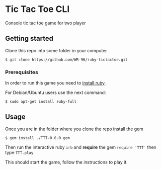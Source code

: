 # Tic Tac Toe CLI
Console tic tac toe game for two player
## Getting started
Clone this repo into some folder in your computer

`$ git clone https://github.com/WR-96/ruby-tictactoe.git`
### Prerequisites
In order to run this game you need to [install ruby](https://www.ruby-lang.org/en/documentation/installation/).

For Debian/Ubuntu users use the next command:

`$ sudo apt-get install ruby-full`
## Usage
Once you are in the folder where you clone the repo install the gem

`$ gem install ./TTT-0.0.0.gem`

Then run the interactive ruby `irb` and **require** the gem `require 'TTT'` then type `TTT.play`

This should start the game, follow the instructions to play it.
